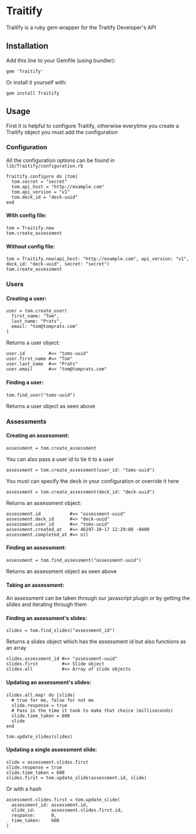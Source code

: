 # Traitify

Traitify is a ruby gem wrapper for the Traitify Developer's API

## Installation

Add this line to your Gemfile (using bundler):

    gem 'Traitify'

Or install it yourself with:

    gem install Traitify

## Usage

First it is helpful to configure Traitify, otherwise everytime you create a Traitify object you must add the configuration

### Configuration

All the configuration options can be found in `lib/Traitify/configuration.rb`

    Traitify.configure do |tom|
      tom.secret = "secret"
      tom.api_host = "http://example.com"
      tom.api_version = "v1"
      tom.deck_id = "deck-uuid"
    end

#### With config file:

    tom = Traitify.new
    tom.create_assessment

#### Without config file:

    tom = Traitify.new(api_host: "http://example.com", api_version: "v1", deck_id: "deck-uuid", secret: "secret")
    tom.create_assessment

### Users

#### Creating a user:

    user = tom.create_user(
      first_name: "Tom",
      last_name: "Prats",
      email: "tom@tomprats.com"
    )

Returns a user object:

    user.id         #=> "toms-uuid"
    user.first_name #=> "Tom"
    user.last_name  #=> "Prats"
    user.email      #=> "tom@tomprats.com"

#### Finding a user:

    tom.find_user("toms-uuid")

Returns a user object as seen above

### Assessments

#### Creating an assessment:

    assessment = tom.create_assessment

You can also pass a user id to tie it to a user

    assessment = tom.create_assessment(user_id: "toms-uuid")

You must can specify the deck in your configuration or override it here

    assessment = tom.create_assessment(deck_id: "deck-uuid")

Returns an assessment object:

    assessment.id           #=> "assessment-uuid"
    assessment.deck_id      #=> "deck-uuid"
    assessment.user_id      #=> "toms-uuid"
    assessment.created_at   #=> 46197-10-17 12:29:08 -0400
    assessment.completed_at #=> nil

#### Finding an assessment:

    assessment = tom.find_assessment("assessment-uuid")

Returns an assessment object as seen above

#### Taking an assessment:

An assessment can be taken through our javascript plugin or by getting the slides and iterating through them

#### Finding an assessment's slides:

    slides = tom.find_slides("assessment_id")

Returns a slides object which has the assessment id but also functions as an array

    slides.assessment_id #=> "assessment-uuid"
    slides.first         #=> Slide object
    slides.all           #=> Array of slide objects

#### Updating an assessment's slides:

    slides.all.map! do |slide|
      # true for me, false for not me
      slide.response = true
      # Pass in the time it took to make that choice (milliseconds)
      slide.time_taken = 600
      slide
    end

    tom.update_slides(slides)

#### Updating a single assessment slide:

    slide = assessment.slides.first
    slide.response = true
    slide.time_taken = 600
    slides.first = tom.update_slide(assessment.id, slide)

Or with a hash

    assessment.slides.first = tom.update_slide(
      assessment_id: assessment.id,
      slide_id:      assessment.slides.first.id,
      response:      0,
      time_taken:    600
    )
